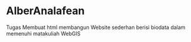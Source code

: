 # AlberAnalafean


Tugas Membuat html membangun Website sederhan berisi biodata dalam memenuhi matakuliah WebGIS

